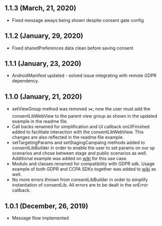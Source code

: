 ## 1.1.3 (March, 21, 2020)
* Fixed message aways being shown despite consent gate config

## 1.1.2 (January, 29, 2020)
* Fixed sharedPreferences data clean before saving consent

## 1.1.1 (January, 23, 2020)
* AndroidManifest updated - solved issue integrating with remote GDPR dependency.

## 1.1.0 (January, 21, 2020)
* setViewGroup method was removed ✂️; now the user must add the consentLibWebView to the parent view group as shown in the updated example in the readme file.
* Call backs renamed for simplification and UI callback onUIFinished added to facilitate interaction with the consentLibWebView. This changes are also reflected in the readme file example.
* setTargetingParams and setStagingCampaing methods added to consentLibBuilder in order to enable the user to set params on our sp scenarios and chose between stage and public scenarios as well. Additional example was added on [wiki](https://github.com/SourcePointUSA/CCPA_Android_SDK/wiki/Sending-arbitrary-key-value-pairs-to-the-scenario-(TargetingParams) (edited) ) for this use case.
* Modulo and classes renamed for compatibility with GDPR sdk. Usage example of both GDPR and CCPA SDKs together was added to [wiki](https://github.com/SourcePointUSA/CCPA_Android_SDK/wiki/Integrating-the-CCPA-and-GDPR-SDKs-together) as well.
* No more errors thrown from consentLibBuilder in order to simplify instantiation of consentLib. All errors are to be dealt in  the onError callback.

## 1.0.1 (December, 26, 2019)
* Message flow implemented